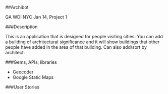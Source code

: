 ##Archibot

GA WDI NYC Jan 14, Project 1

###Description

This is an application that is designed for people visiting cities. You can add a building of architectural significance and it will show buildings that other people have added in the area of that building. Can also add/sort by architect. 

###Gems, APIs, libraries

* Geocoder
* Google Static Maps


###User Stories